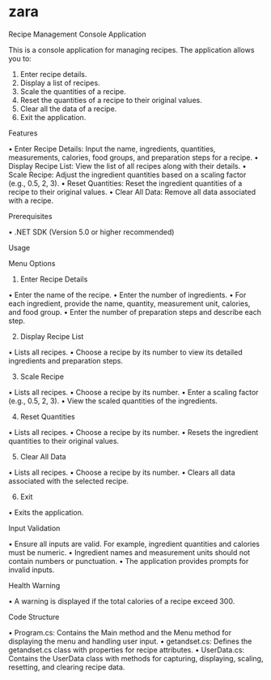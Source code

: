 # zara
Recipe Management Console Application


This is a console application for managing recipes. The application allows you to:

1.	Enter recipe details.
2.	Display a list of recipes.
3.	Scale the quantities of a recipe.
4.	Reset the quantities of a recipe to their original values.
5.	Clear all the data of a recipe.
6.	Exit the application.



Features

•	Enter Recipe Details: Input the name, ingredients, quantities, measurements, calories, food groups, and preparation steps for a recipe.
•	Display Recipe List: View the list of all recipes along with their details.
•	Scale Recipe: Adjust the ingredient quantities based on a scaling factor (e.g., 0.5, 2, 3).
•	Reset Quantities: Reset the ingredient quantities of a recipe to their original values.
•	Clear All Data: Remove all data associated with a recipe.



Prerequisites

•	.NET SDK (Version 5.0 or higher recommended)


Usage

Menu Options

1.	Enter Recipe Details

•	Enter the name of the recipe.
•	Enter the number of ingredients.
•	For each ingredient, provide the name, quantity, measurement unit, calories, and food group.
•	Enter the number of preparation steps and describe each step.


2.	Display Recipe List

•	Lists all recipes.
•	Choose a recipe by its number to view its detailed ingredients and preparation steps.

3.	Scale Recipe

•	 Lists all recipes.
•	Choose a recipe by its number.
•	Enter a scaling factor (e.g., 0.5, 2, 3).
•	View the scaled quantities of the ingredients.

4.	Reset Quantities

•	Lists all recipes.
•	Choose a recipe by its number.
•	Resets the ingredient quantities to their original values.

5.	Clear All Data

•	Lists all recipes.
•	Choose a recipe by its number.
•	Clears all data associated with the selected recipe.

6.  Exit

•	Exits the application.



Input Validation



•	Ensure all inputs are valid. For example, ingredient quantities and calories must be numeric.
•	Ingredient names and measurement units should not contain numbers or punctuation.
•	The application provides prompts for invalid inputs.


Health Warning

•	A warning is displayed if the total calories of a recipe exceed 300.


Code Structure


•	Program.cs: Contains the Main method and the Menu method for displaying the menu and handling user input.
•	getandset.cs: Defines the getandset.cs class with properties for recipe attributes.
•	UserData.cs: Contains the UserData class with methods for capturing, displaying, scaling, resetting, and clearing recipe data.


